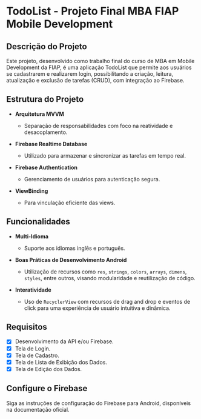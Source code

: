 # TodoList - Projeto Final MBA FIAP Mobile Development

## Descrição do Projeto
Este projeto, desenvolvido como trabalho final do curso de MBA em Mobile Development da FIAP, é uma aplicação TodoList que permite aos usuários se cadastrarem e realizarem login, possibilitando a criação, leitura, atualização e exclusão de tarefas (CRUD), com integração ao Firebase.

## Estrutura do Projeto
- **Arquitetura MVVM**
    - Separação de responsabilidades com foco na reatividade e desacoplamento.

- **Firebase Realtime Database**
    - Utilizado para armazenar e sincronizar as tarefas em tempo real.

- **Firebase Authentication**
    - Gerenciamento de usuários para autenticação segura.

- **ViewBinding**
    - Para vinculação eficiente das views.

## Funcionalidades

- **Multi-Idioma**
    - Suporte aos idiomas inglês e português.

- **Boas Práticas de Desenvolvimento Android**
    - Utilização de recursos como `res`, `strings`, `colors`, `arrays`, `dimens`, `styles`, entre outros, visando modularidade e reutilização de código.

- **Interatividade**
    - Uso de `RecyclerView` com recursos de drag and drop e eventos de click para uma experiência de usuário intuitiva e dinâmica.

## Requisitos

- [x] Desenvolvimento da API e/ou Firebase.
- [x] Tela de Login.
- [x] Tela de Cadastro.
- [x] Tela de Lista de Exibição dos Dados.
- [x] Tela de Edição dos Dados.

## Configure o Firebase

Siga as instruções de configuração do Firebase para Android, disponíveis na documentação oficial.